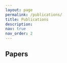 ```yaml
---
layout: page
permalink: /publications/
title: Publications
description:
nav: true
nav_order: 2
---
```


<!-- _pages/publications.md -->

<!-- Bibsearch Feature -->

<!-- {% include bib_search.liquid %} -->

<div class="publications">

<h2>Papers</h2>

<!-- {% bibliography %} -->
<!-- {% bibliography -f {{ site.scholar.bibliography }} %} -->

</div>

<!-- <div class="publications">

<h2>Conference talks</h2>

{% bibliography -f talks %}

</div> -->
